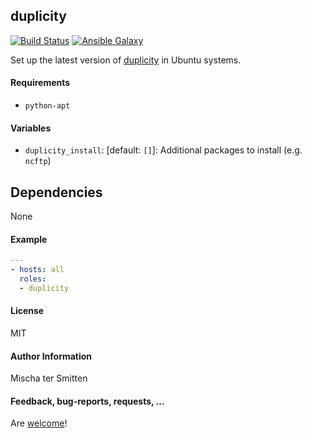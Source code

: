 ## duplicity

[![Build Status](https://travis-ci.org/Oefenweb/ansible-duplicity.svg?branch=master)](https://travis-ci.org/Oefenweb/ansible-duplicity) [![Ansible Galaxy](http://img.shields.io/badge/ansible--galaxy-duplicity-blue.svg)](https://galaxy.ansible.com/Oefenweb/duplicity)

Set up the latest version of [duplicity](http://duplicity.nongnu.org/) in Ubuntu systems.

#### Requirements

* `python-apt`

#### Variables

* `duplicity_install`: [default: `[]`]: Additional packages to install (e.g. `ncftp`)

## Dependencies

None

#### Example

```yaml
---
- hosts: all
  roles:
  - duplicity
```

#### License

MIT

#### Author Information

Mischa ter Smitten

#### Feedback, bug-reports, requests, ...

Are [welcome](https://github.com/Oefenweb/ansible-duplicity/issues)!
